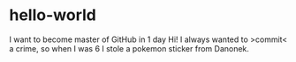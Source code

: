 # hello-world
I want to become master of GitHub in 1 day 
Hi! I always wanted to >commit< a crime, so when I was 6 I stole a pokemon sticker from Danonek. 

